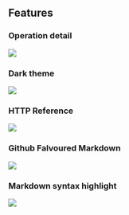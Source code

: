 ## Features

### Operation detail
![](doc/screenshots/panel.png)

### Dark theme
![](doc/screenshots/dark.png)

### HTTP Reference
![](doc/screenshots/method-dialog.png)

### Github Falvoured Markdown
![](doc/screenshots/markdown.png)

### Markdown syntax highlight
![](doc/screenshots/blocks.png)
